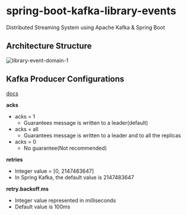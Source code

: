# spring-boot-kafka-library-events
Distributed Streaming System using Apache Kafka &amp; Spring Boot

## Architecture Structure

<a><img src="https://i.ibb.co/0m4pm53/library-event-domain-1.png" alt="library-event-domain-1" border="0"></a>

## Kafka Producer Configurations
[docs](https://kafka.apache.org/documentation/#producerconfigs)

**acks**

- acks = 1
  - Guarantees message is written to a leader(default)
- acks = all
  - Guarantees message is written to a leader and to all the replicas
- acks = 0
  - No guarantee(Not recommended)

**retries**

- Integer value = [0, 2147483647]
- In Spring Kafka, the default value is 2147483647

**retry.backoff.ms**

- Integer value represented in milliseconds
- Default value is 100ms

